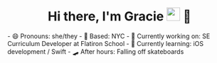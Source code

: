 <h1 align="center"> Hi there, I'm Gracie <img src="https://media.giphy.com/media/hvRJCLFzcasrR4ia7z/giphy.gif" width="30px"> 🤠 </h1>
- 😄 Pronouns: she/they
- 🗽 Based: NYC
- 🔭 Currently working on: SE Curriculum Developer at Flatiron School
- 🌱 Currently learning: iOS development / Swift
- 🛹 After hours: Falling off skateboards
<!--

**graciemcguire/graciemcguire** is a ✨ _special_ ✨ repository because its `README.md` (this file) appears on your GitHub profile.

Here are some ideas to get you started:

- 🔭 I’m currently working on ...
- 🌱 I’m currently learning ...
- 👯 I’m looking to collaborate on ...
- 🤔 I’m looking for help with ...
- 💬 Ask me about ...
- 📫 How to reach me: ...
- 😄 Pronouns: ...
- ⚡ Fun fact: ...
-->

![Most Used Languages](https://github-readme-stats.vercel.app/api/top-langs/?username=graciemcguire&layout=compact&theme=dark&hide_border=true)

![Gracie's Stats](https://github-readme-stats.vercel.app/api?username=graciemcguire&show_icons=true&hide_border=true&theme=dark)

<h2 align="center">📫 Reach me on</h2>
<p align="center">
  <a target="_blank"href="https://www.linkedin.com/in/graciemcguire/"><img src="https://img.shields.io/badge/linkedin-%230077B5.svg?&style=for-the-badge&logo=linkedin&logoColor=white" /></a>&nbsp;&nbsp;&nbsp;&nbsp;
  <a href="mailto:hello@graciemcguire.com?subject=Hello%20Gracie"><img src="https://img.shields.io/badge/gmail-%23D14836.svg?&style=for-the-badge&logo=gmail&logoColor=white" /></a>&nbsp;&nbsp;&nbsp;&nbsp;
</p>
